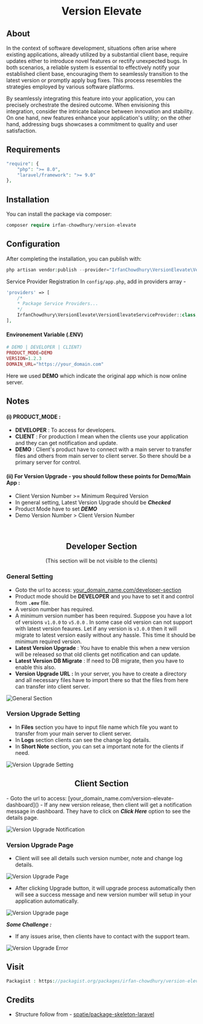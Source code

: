<div align="center">
    <h1>Version Elevate</h1>
</div>

## About
In the context of software development, situations often arise where existing applications, already utilized by a substantial client base, require updates either to introduce novel features or rectify unexpected bugs. In both scenarios, a reliable system is essential to effectively notify your established client base, encouraging them to seamlessly transition to the latest version or promptly apply bug fixes. This process resembles the strategies employed by various software platforms.

By seamlessly integrating this feature into your application, you can precisely orchestrate the desired outcome. When envisioning this integration, consider the intricate balance between innovation and stability. On one hand, new features enhance your application's utility; on the other hand, addressing bugs showcases a commitment to quality and user satisfaction.

## Requirements
```php
"require": {
    "php": ">= 8.0",
    "laravel/framework": ">= 9.0"
},
```

## Installation
You can install the package via composer:
```php
composer require irfan-chowdhury/version-elevate
```

## Configuration
After completing the installation, you can publish with:
```php
php artisan vendor:publish --provider="IrfanChowdhury\VersionElevate\VersionElevateServiceProvider"
```

Service Provider Registration In `config/app.php`, add in providers array -
```php
'providers' => [
    /*
    * Package Service Providers...
    */
    IrfanChowdhury\VersionElevate\VersionElevateServiceProvider::class,
],
```

#### Environement Variable (.ENV) 
```php
# DEMO | DEVELOPER | CLIENT)
PRODUCT_MODE=DEMO 
VERSION=1.2.3
DOMAIN_URL="https://your_domain.com"
```
Here we used <b>DEMO</b> which indicate the original app which is now online server.


## Notes
#### (i) PRODUCT_MODE :
- <b>DEVELOPER</b> : To access for developers.
- <b>CLIENT</b> : For production I mean when the clients use your application and they can get notification and update.
- <b>DEMO</b> : Client's product have to connect with a main server to transfer files and others from main server to client server. So there should be a primary server for control. 

#### (ii) For Version Upgrade - you should follow these points for Demo/Main App :

- Client Version Number >= Minimum Required Version
- In general setting, Latest Version Upgrade should be <b><i>Checked</i></b>
- Product Mode  have to set <b><i>DEMO</i></b>
- Demo Version Number > Client Version Number

<br>

<div align="center">
    <h2>Developer Section</h2>
    <p>(This section will be not visible to the clients)</p>
</div>


### General Setting 
- Goto the url to access: [your_domain_name.com/developer-section]()
- Product mode should be <b>DEVELOPER</b> and you have to set it and control from <b>`.env`</b> file.
- A version number has required.
- A minimum version number has been required. Suppose you have a lot of versions `v1.0.0` to `v5.0.0` . In some case old version can not support with latest version feaures. Let if any version is `v3.0.0` then it will migrate to latest version easily without any hassle. This time it should be minimum required version.
- <b>Latest Version Upgrade</b> : You have to enable this when a new version will be released so that old clients get notification and can update.
- <b>Latest Version DB Migrate</b> : If need to DB migrate, then you have to enable this also. 
- <b>Version Upgrade URL :</b>  In your server, you have to create a directory and all necessary files have to import there so that the files from here can transfer into client server.

![General Section](https://snipboard.io/dFx3hT.jpg)

### Version Upgrade Setting
- In <b>Files</b> section you have to input file name which file you want to transfer from your main server to client server.
- In <b>Logs</b> section clients can see the change log details.
- In <b>Short Note</b> section, you can set a important note for the clients if need.

![Version Upgrade Setting](https://snipboard.io/i1tBSJ.jpg)


<div align="center">
    <h2>Client Section</h2>
</div>
- Goto the url to access: [your_domain_name.com/version-elevate-dashboard]()
- If any new version release, then client will get a notification message in dashboard. They have to click on <b><i>Click Here</i></b> option to see the details page. 

![Version Upgrade Notification](https://snipboard.io/dxfblN.jpg)

### Version Upgrade Page

- Client will see all details such version number, note and change log details.

![Version Upgrade Page](https://snipboard.io/W5HBkf.jpg)

- After clicking Upgrade button, it will upgrade process automatically then will see a success message and new version number will setup in your application automatically.

![Version Upgrade page](https://snipboard.io/VDHoXi.jpg)

<i><b>Some Challenge : </b></i> <br>
- If any issues arise, then clients have to contact with the support team. 

![Version Upgrade Error](https://snipboard.io/7W46AY.jpg)


## Visit
```php
Packagist : https://packagist.org/packages/irfan-chowdhury/version-elevate
```

## Credits
- Structure follow from - [spatie/package-skeleton-laravel](https://github.com/spatie/package-skeleton-laravel)
